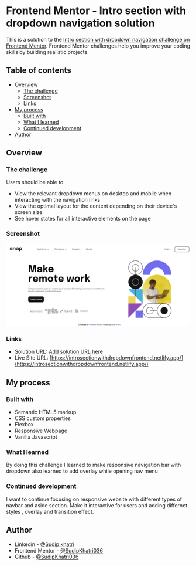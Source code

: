 # Frontend Mentor - Intro section with dropdown navigation solution

This is a solution to the [Intro section with dropdown navigation challenge on Frontend Mentor](https://www.frontendmentor.io/challenges/intro-section-with-dropdown-navigation-ryaPetHE5). Frontend Mentor challenges help you improve your coding skills by building realistic projects.

## Table of contents

- [Overview](#overview)
  - [The challenge](#the-challenge)
  - [Screenshot](#screenshot)
  - [Links](#links)
- [My process](#my-process)
  - [Built with](#built-with)
  - [What I learned](#what-i-learned)
  - [Continued development](#continued-development)
- [Author](#author)

## Overview

### The challenge

Users should be able to:

- View the relevant dropdown menus on desktop and mobile when interacting with the navigation links
- View the optimal layout for the content depending on their device's screen size
- See hover states for all interactive elements on the page

### Screenshot

![](./images/screenshot.png)

### Links

- Solution URL: [Add solution URL here](https://your-solution-url.com)
- Live Site URL: [https://introsectionwithdropdownfrontend.netlify.app/](https://introsectionwithdropdownfrontend.netlify.app/)

## My process

### Built with

- Semantic HTML5 markup
- CSS custom properties
- Flexbox
- Responsive Webpage
- Vanilla Javascript

### What I learned

By doing this challenge I learned to make responsive navigation bar with dropdown also learned to add overlay while opening nav menu

### Continued development

I want to continue focusing on responsive website with different types of navbar and aside section. Make it interactive for users and adding differnet styles , overlay and transition effect.

## Author

- Linkedin - [@Sudip khatri](https://www.linkedin.com/in/sudip-khatri-a72a6a27b/)
- Frontend Mentor - [@SudipKhatri036](https://www.frontendmentor.io/profile/SudipKhatri036)
- Github - [@SudipKhatri036](https://github.com/SudipKhatri036)
